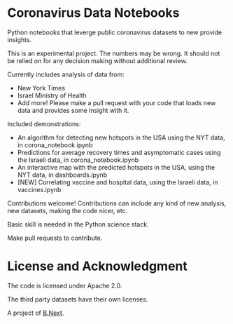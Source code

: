 # Coronavirus Data Notebooks

Python notebooks that leverge public coronavirus datasets to new provide insights.

This is an experimental project. The numbers may be wrong. It should not be relied on for any decision making without additional review.

Currently includes analysis of data from:
* New York Times
* Israel Ministry of Health
* Add more! Please make a pull request with your code that loads new data and provides some insight with it.

Included demonstrations:
* An algorithm for detecting new hotspots in the USA using the NYT data, in corona_notebook.ipynb
* Predictions for average recovery times and asymptomatic cases using the Israeli data, in corona_notebook.ipynb
* An interactive map with the predicted hotspots in the USA, using the NYT data, in dashboards.ipynb
* [NEW] Correlating vaccine and hospital data, using the Israeli data, in vaccines.ipynb

Contributions welcome! Contributions can include any kind of new analysis, new datasets, making the code nicer, etc.

Basic skill is needed in the Python science stack.

Make pull requests to contribute.

# License and Acknowledgment

The code is licensed under Apache 2.0.

The third party datasets have their own licenses.

A project of [B.Next](http://www.bnext.org/).